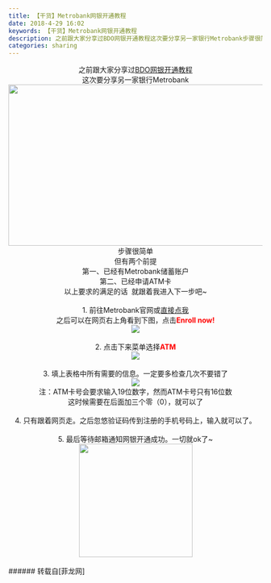 ```yaml
---
title: 【干货】Metrobank网银开通教程
date: 2018-4-29 16:02
keywords: 【干货】Metrobank网银开通教程
description: 之前跟大家分享过BDO网银开通教程这次要分享另一家银行Metrobank步骤很简单但有两个前提第一、已经有Metrobank储蓄账户第二、已经申请ATM卡以上要求的满足的话  就跟着我进入下一步吧~1. 前往Metrobank官网或直接点我之后可以在网页右上角看到下图，点击Enroll now!2. 点击下来菜单选择ATM3. 填上表格中所有需要的信息。一定要多检查几次不要错了注：ATM卡号会要求输入19位数字，然而ATM卡号只有16位数这时候需要在后面加三个零（0），就可以了4. 只有跟着网页走。之后忽悠验证码传到注册的手机号码上，输入就可以了。5. 最后等待邮箱通知网银开通成功。一切就ok了~
categories: sharing
---
```

<td class="t_f" id="postmessage_1294276">

<div align="center">之前跟大家分享过<a href="http://www.flw.ph/thread-292398-1-1.html" target="_blank">BDO网银开通教程</a><br/>
这次要分享另一家银行Metrobank<br/>
<img alt="" border="0" class="zoom" data-cf-modified-c55c9a39213ee0109e835b61-="" file="http://images.gmanews.tv/webpics/2018/02/640_Metrobank_2018_02_01_18_46_06.jpg" height="320" id="aimg_qLPDb" onclick="" onmouseover="" src="http://images.gmanews.tv/webpics/2018/02/640_Metrobank_2018_02_01_18_46_06.jpg" width="640"/><br/>
步骤很简单<br/>
但有两个前提<br/>
第一、已经有Metrobank储蓄账户<br/>
第二、已经申请ATM卡<br/>
以上要求的满足的话  就跟着我进入下一步吧~<br/>
<br/>
1. 前往Metrobank官网或<a href="https://www.metrobank.com.ph" target="_blank">直接点我</a><br/>
之后可以在网页右上角看到下图，点击<font color="Red"><strong>Enroll now!</strong></font><br/>

<img aid="820582" data-cf-modified-c55c9a39213ee0109e835b61-="" file="data/attachment/forum/201804/29/154731l8wsof6on0szn5nn.png.thumb.jpg" id="aimg_820582" inpost="1" onclick="" onmouseover="" src="http://www.flw.ph/data/attachment/forum/201804/29/154731l8wsof6on0szn5nn.png" style="cursor:pointer" zoomfile="data/attachment/forum/201804/29/154731l8wsof6on0szn5nn.png"/>


<br/>
<br/>
2. 点击下来菜单选择<strong><font color="Red">ATM</font></strong><br/>

<img aid="820583" data-cf-modified-c55c9a39213ee0109e835b61-="" file="data/attachment/forum/201804/29/154738xlmua63av3xauh6f.png.thumb.jpg" id="aimg_820583" inpost="1" onclick="" onmouseover="" src="http://www.flw.ph/data/attachment/forum/201804/29/154738xlmua63av3xauh6f.png" style="cursor:pointer" zoomfile="data/attachment/forum/201804/29/154738xlmua63av3xauh6f.png"/>


<br/>
<br/>
3. 填上表格中所有需要的信息。一定要多检查几次不要错了<br/>

<img aid="820591" data-cf-modified-c55c9a39213ee0109e835b61-="" file="data/attachment/forum/201804/29/155508xbffvfemf1dfvvfb.png.thumb.jpg" id="aimg_820591" inpost="1" onclick="" onmouseover="" src="http://www.flw.ph/data/attachment/forum/201804/29/155508xbffvfemf1dfvvfb.png" style="cursor:pointer" zoomfile="data/attachment/forum/201804/29/155508xbffvfemf1dfvvfb.png"/>


<br/>
注：ATM卡号会要求输入19位数字，然而ATM卡号只有16位数<br/>
这时候需要在后面加三个零（0），就可以了<br/>
<br/>
4. 只有跟着网页走。之后忽悠验证码传到注册的手机号码上，输入就可以了。<br/>
<br/>
5. 最后等待邮箱通知网银开通成功。一切就ok了~<br/>
<img alt="" border="0" class="zoom" data-cf-modified-c55c9a39213ee0109e835b61-="" file="http://images.bqshuo.com/94609db5dbdd403fa6e9c2c57727f299.jpg" height="225" id="aimg_dx4RX" onclick="" onmouseover="" src="http://images.bqshuo.com/94609db5dbdd403fa6e9c2c57727f299.jpg" width="225"/><br/>
<br/>
</div></td>
###### 转载自[菲龙网]